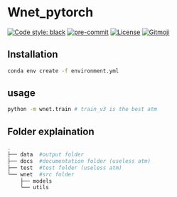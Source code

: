 # Wnet_pytorch

[![Code style: black](https://img.shields.io/badge/code%20style-black-000000.svg)](https://github.com/psf/black) 
[![pre-commit](https://img.shields.io/badge/pre--commit-enabled-brightgreen?logo=pre-commit&logoColor=white)](https://github.com/pre-commit/pre-commit) 
[![License](https://img.shields.io/github/license/EdgarLefevre/Wnet_pytorch?label=license)](https://github.com/EdgarLefevre/Wnet_pytorch/blob/main/LICENSE)
<a href="https://gitmoji.dev">
  <img src="https://img.shields.io/badge/gitmoji-%20😜%20😍-FFDD67.svg?style=flat-square" alt="Gitmoji">
</a>
<!-- [![PyPI](https://img.shields.io/pypi/v/napari-deepmeta.svg?color=green)](https://pypi.org/project/napari-deepmeta)
[![Python Version](https://img.shields.io/pypi/pyversions/napari-deepmeta.svg?color=green)](https://python.org)
[![tests](https://github.com/EdgarLefevre/napari-deepmeta/workflows/tests/badge.svg)](https://github.com/EdgarLefevre/napari-deepmeta/actions)
[![codecov](https://codecov.io/gh/EdgarLefevre/napari-deepmeta/branch/main/graph/badge.svg?token=H41ZaCAg31)](https://codecov.io/gh/EdgarLefevre/napari-deepmeta)
-->

## Installation 

```bash
conda env create -f environment.yml
```

## usage

```bash
python -m wnet.train # train_v3 is the best atm
```

## Folder explaination

```bash
.
├── data  #output folder
├── docs  #documentation folder (useless atm)
├── test  #test folder (useless atm)
└── wnet  #src folder
    ├── models
    └── utils 
```
